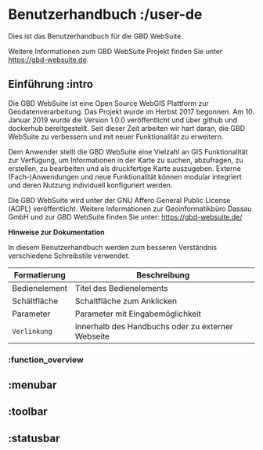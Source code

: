 # Benutzerhandbuch :/user-de

Dies ist das Benutzerhandbuch für die GBD WebSuite.

Weitere Informationen zum GBD WebSuite Projekt finden Sie unter https://gbd-websuite.de.

## Einführung :intro

Die GBD WebSuite ist eine Open Source WebGIS Plattform zur Geodatenverarbeitung. Das Projekt wurde im Herbst 2017 begonnen. Am 10. Januar 2019 wurde die Version 1.0.0 veröffentlicht und über github und dockerhub bereitgestellt. Seit dieser Zeit arbeiten wir hart daran, die GBD WebSuite zu verbessern und mit neuer Funktionalität zu erweitern.

Dem Anwender stellt die GBD WebSuite eine Vielzahl an GIS Funktionalität zur Verfügung, um Informationen in der Karte zu suchen, abzufragen, zu erstellen, zu bearbeiten und als druckfertige Karte auszugeben. Externe (Fach-)Anwendungen und neue Funktionalität können modular integriert und deren Nutzung individuell konfiguriert werden.

Die GBD WebSuite wird unter der GNU Affero General Public License (AGPL) veröffentlicht. Weitere Informationen zur Geoinformatikbüro Dassau GmbH und zur GBD WebSuite finden Sie unter: https://gbd-websuite.de/

**Hinweise zur Dokumentation**

In diesem Benutzerhandbuch werden zum besseren Verständnis verschiedene Schreibstile verwendet.


| Formatierung       | Beschreibung                                      |
|--------------------|---------------------------------------------------|
| Bedienelement      | Titel des Bedienelements                          |
| Schältfläche       | Schaltfläche zum Anklicken                        |
| Parameter          | Parameter mit Eingabemöglichkeit                  |
| `Verlinkung`       | innerhalb des Handbuchs oder zu externer Webseite |


### :function_overview

## :menubar
## :toolbar
## :statusbar
